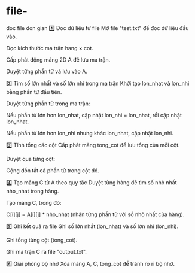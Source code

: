 # file-
doc file don gian
1️⃣ Đọc dữ liệu từ file
Mở file "test.txt" để đọc dữ liệu đầu vào.

Đọc kích thước ma trận hang × cot.

Cấp phát động mảng 2D A để lưu ma trận.

Duyệt từng phần tử và lưu vào A.

2️⃣ Tìm số lớn nhất và số lớn nhì trong ma trận
Khởi tạo lon_nhat và lon_nhi bằng phần tử đầu tiên.

Duyệt từng phần tử trong ma trận:

Nếu phần tử lớn hơn lon_nhat, cập nhật lon_nhi = lon_nhat, rồi cập nhật lon_nhat.

Nếu phần tử lớn hơn lon_nhi nhưng khác lon_nhat, cập nhật lon_nhi.

3️⃣ Tính tổng các cột
Cấp phát mảng tong_cot để lưu tổng của mỗi cột.

Duyệt qua từng cột:

Cộng dồn tất cả phần tử trong cột đó.

4️⃣ Tạo mảng C từ A theo quy tắc
Duyệt từng hàng để tìm số nhỏ nhất nho_nhat trong hàng.

Tạo mảng C, trong đó:

C[i][j] = A[i][j] * nho_nhat (nhân từng phần tử với số nhỏ nhất của hàng).

5️⃣ Ghi kết quả ra file
Ghi số lớn nhất (lon_nhat) và số lớn nhì (lon_nhi).

Ghi tổng từng cột (tong_cot).

Ghi ma trận C ra file "output.txt".

6️⃣ Giải phóng bộ nhớ
Xóa mảng A, C, tong_cot để tránh rò rỉ bộ nhớ.
